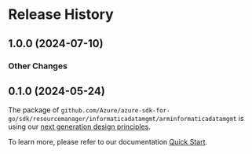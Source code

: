 # Release History

## 1.0.0 (2024-07-10)
### Other Changes


## 0.1.0 (2024-05-24)

The package of `github.com/Azure/azure-sdk-for-go/sdk/resourcemanager/informaticadatamgmt/arminformaticadatamgmt` is using our [next generation design principles](https://azure.github.io/azure-sdk/general_introduction.html).

To learn more, please refer to our documentation [Quick Start](https://aka.ms/azsdk/go/mgmt).